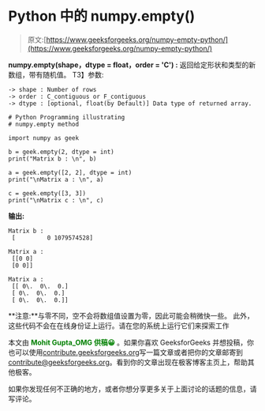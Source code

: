 # Python 中的 numpy.empty()

> 原文:[https://www.geeksforgeeks.org/numpy-empty-python/](https://www.geeksforgeeks.org/numpy-empty-python/)

**numpy.empty(shape，dtype = float，order = 'C') :** 返回给定形状和类型的新数组，带有随机值。
T3】参数:

```
-> shape : Number of rows
-> order : C_contiguous or F_contiguous
-> dtype : [optional, float(by Default)] Data type of returned array.  

```

```
# Python Programming illustrating
# numpy.empty method

import numpy as geek

b = geek.empty(2, dtype = int)
print("Matrix b : \n", b)

a = geek.empty([2, 2], dtype = int)
print("\nMatrix a : \n", a)

c = geek.empty([3, 3])
print("\nMatrix c : \n", c)
```

**输出:**

```
Matrix b : 
 [         0 1079574528]

Matrix a : 
 [[0 0]
 [0 0]]

Matrix a : 
 [[ 0\.  0\.  0.]
 [ 0\.  0\.  0.]
 [ 0\.  0\.  0.]]
```

**注意:**与零不同，空不会将数组值设置为零，因此可能会稍微快一些。
此外，这些代码不会在在线身份证上运行。请在您的系统上运行它们来探索工作

本文由 <font color="green">**Mohit Gupta_OMG 供稿😀**</font> 。如果你喜欢 GeeksforGeeks 并想投稿，你也可以使用[contribute.geeksforgeeks.org](http://www.contribute.geeksforgeeks.org)写一篇文章或者把你的文章邮寄到 contribute@geeksforgeeks.org。看到你的文章出现在极客博客主页上，帮助其他极客。

如果你发现任何不正确的地方，或者你想分享更多关于上面讨论的话题的信息，请写评论。